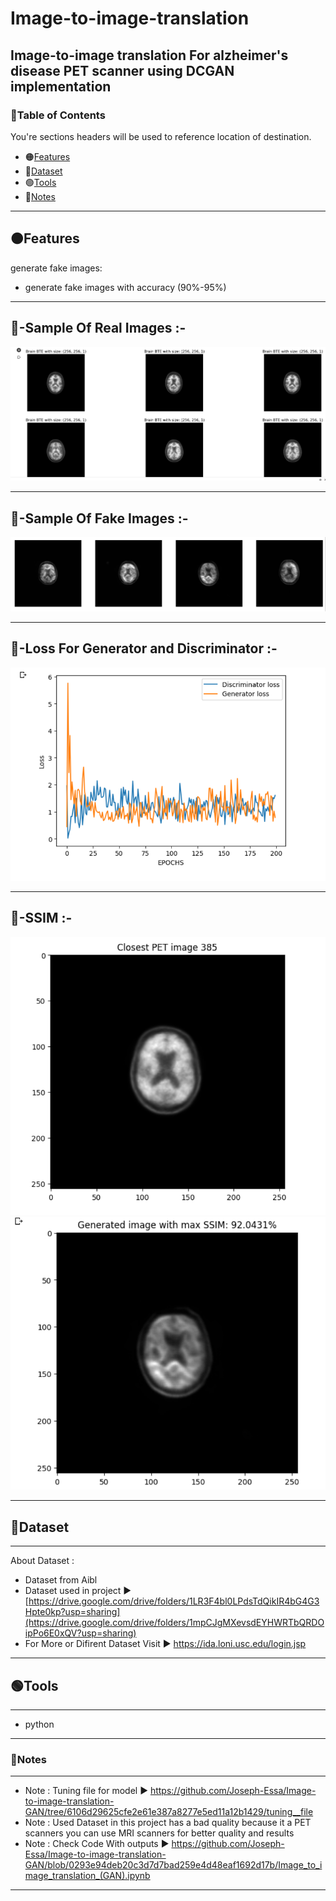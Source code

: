 # Image-to-image-translation
Image-to-image translation For alzheimer's disease PET scanner using DCGAN implementation 
----
### 📑Table of Contents
You're sections headers will be used to reference location of destination.

- 🟠[Features](#Features)
- 🔵[Dataset](#Dataset)
- 🟢[Tools](#Tools)
- 🔴[Notes](#Notes)

---

## 🟠Features

generate fake images: 

- generate fake images with accuracy (90%-95%)

---
🔶-Sample Of Real Images :-
---
![](screenshots/Real.png)

---
🔶-Sample Of Fake Images :-
---
![](screenshots/Fake.png)

---
🔶-Loss For Generator and Discriminator :-
---
![](screenshots/Loss.png)

---
🔶-SSIM :-
---
![](screenshots/ssim(r).png)
![](screenshots/ssim(f).png)

---

## 🔵Dataset
----
About Dataset : 
- Dataset from Aibl 
- Dataset used in project ▶️ [https://drive.google.com/drive/folders/1LR3F4bl0LPdsTdQikIR4bG4G3Hpte0kp?usp=sharing](https://drive.google.com/drive/folders/1mpCJgMXevsdEYHWRTbQRDOipPo6E0xQV?usp=sharing)
- For More or Difirent Dataset Visit ▶️ https://ida.loni.usc.edu/login.jsp  
----

## 🟢Tools
----
- python
----

### 🔴Notes
----
- Note : Tuning file for model ▶️ https://github.com/Joseph-Essa/Image-to-image-translation-GAN/tree/6106d29625cfe2e61e387a8277e5ed11a12b1429/tuning__file
- Note : Used Dataset in this project has a bad quality because it a PET scanners you can use MRI scanners for better quality and results 
- Note : Check Code With outputs ▶️ https://github.com/Joseph-Essa/Image-to-image-translation-GAN/blob/0293e94deb20c3d7d7bad259e4d48eaf1692d17b/Image_to_image_translation_(GAN).ipynb
----
